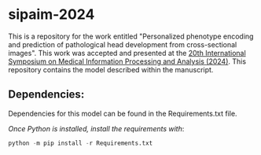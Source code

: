 # sipaim-2024 

This is a repository for the work entitled "Personalized phenotype encoding and prediction of pathological head development from cross-sectional images". This work was accepted and presented at the [20th International Symposium on Medical Information Processing and Analysis (2024)](https://sipaim.org/submission). This repository contains the model described within the manuscript.
## Dependencies:
Dependencies for this model can be found in the Requirements.txt file. 

*Once Python is installed, install the requirements with*:
```python
python -m pip install -r Requirements.txt
```
